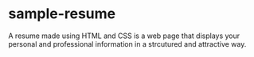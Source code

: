 # sample-resume
A resume made using HTML and CSS is a web page that displays your personal and professional information in a strcutured and attractive way.
